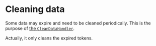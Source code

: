 # Cleaning data

Some data may expire and need to be cleaned periodically.
This is the purpose of [the `CleanDataHandler`](/src/MessageHandler/CleanDataHandler.php).

Actually, it only cleans the expired tokens.
